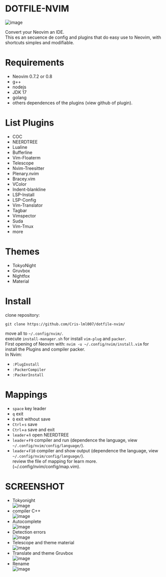 # DOTFILE-NVIM
![image](https://user-images.githubusercontent.com/83845332/194928432-4b4d91a4-4b36-41bd-b86f-2b81dd84274a.png)

Convert your Neovim an IDE.  
This es an secuence de config and plugins that do easy use to Neovim, with shortcuts simples and modifiable.  
# Requirements  
- Neovim 0.7.2 or 0.8  
- g++
- nodejs
- JDK 17
- golang
- others dependences of the plugins (view github of plugin).
# List Plugins  
- COC
- NEERDTREE
- Lualine
- Bufferline
- Vim-Floaterm
- Telescope
- Nvim-Treesitter
- Plenary.nvim
- Bracey.vim
- VColor
- Indent-blankline
- LSP-Install
- LSP-Config
- Vim-Translator
- Tagbar
- Vimspector
- Suda
- Vim-Tmux
- more
# Themes
- TokyoNight
- Gruvbox
- Nightfox
- Material
# Install
clone repository:
```
git clone https://github.com/Cris-lml007/dotfile-nvim/
```
move all to `~/.config/nvim/`.  
execute `install-manager.sh` for install `vim-plug` and `packer`.  
First opening of Neovim with: `nvim -u ~/.config/nvim/install.vim` for install the Plugins and compiler packer.  
In Nvim:  
- `:PlugInstall`
- `:PackerCompiler`
- `:PackerInstall`
# Mappings
- `space` key leader
- `q` exit
- `Q` exit without save
- `Ctrl`+`s` save
- `Ctrl`+`a` save and exit
- `leader`+`ñ` open NEERDTREE
- `leader`+`F9` compiler and run (dependence the language, view `~/.config/nvim/config/language/`).
- `leader`+`F10` compiler and show output (dependence the language, view `~/.config/nvim/config/language/`).  
review the file of mapping for learn more. (~/.config/nvim/config/map.vim).  
# SCREENSHOT
- Tokyonight  
![image](https://user-images.githubusercontent.com/83845332/194933599-6b64aa6b-af17-4e57-96e1-a6025ac5f64e.png)  
- compiler C++  
![image](https://user-images.githubusercontent.com/83845332/194933671-091c86c0-340d-4c85-8851-a503a1e94cd4.png)  
- Autocomplete  
![image](https://user-images.githubusercontent.com/83845332/194933911-f0455d86-291f-42e4-9227-4d381cb21db3.png)  
- Detection errors  
![image](https://user-images.githubusercontent.com/83845332/194933978-5d530850-6cba-42d8-8876-ad5bcba1a3b5.png)  
- Telescope  and theme material  
![image](https://user-images.githubusercontent.com/83845332/194934123-3645c9fd-7d2f-4174-9775-0ce097ca24d0.png)  
- Translate and theme Gruvbox  
![image](https://user-images.githubusercontent.com/83845332/194934397-be38d75c-6b9c-4086-84a1-b7ecee72ff0f.png)  
- Rename  
![image](https://user-images.githubusercontent.com/83845332/194934541-d7889831-abf7-43fc-94fb-9e0942fd3e8a.png)  
